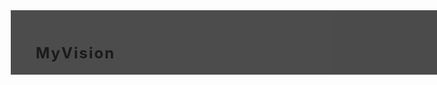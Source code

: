 <!DOCTYPE html>
<html lang="en">
<head>
  <meta charset="UTF-8" />
  <meta name="viewport" content="width=device-width, initial-scale=1.0" />
  <title>My Vision Portfolio</title>
  <link href="https://fonts.googleapis.com/css2?family=Outfit:wght@400;700&display=swap" rel="stylesheet" />
  <script src="https://cdnjs.cloudflare.com/ajax/libs/gsap/3.12.2/gsap.min.js"></script>
  <script src="https://cdnjs.cloudflare.com/ajax/libs/three.js/r134/three.min.js"></script>
  <style>
    * {
      margin: 0;
      padding: 0;
      box-sizing: border-box;
    }

    html, body {
      height: 100%;
      overflow-x: hidden;
      font-family: 'Outfit', sans-serif;
      background: #0a0a0a;
      color: white;
    }

    canvas#bg {
      position: fixed;
      top: 0;
      left: 0;
      z-index: 0;
      width: 100%;
      height: 100%;
    }

    header {
      position: fixed;
      width: 100%;
      padding: 20px 40px;
      display: flex;
      justify-content: space-between;
      align-items: center;
      background: rgba(0, 0, 0, 0.7);
      z-index: 10;
    }

    header h1 {
      font-size: 1.5rem;
      letter-spacing: 2px;
    }

    nav a {
      color: inherit;
      text-decoration: none;
      margin-left: 20px;
      font-size: 1rem;
    }

    section.hero {
      height: 100vh;
      display: flex;
      align-items: center;
      justify-content: center;
      text-align: center;
      padding: 0 20px;
    }

    .hero h2 {
      font-size: 4rem;
      text-transform: uppercase;
      letter-spacing: 4px;
      opacity: 0;
    }

    section.about, section.projects, section.contact {
      padding: 100px 40px;
      max-width: 1200px;
      margin: 0 auto;
    }

    h3.section-title {
      font-size: 2.5rem;
      margin-bottom: 40px;
      text-transform: uppercase;
      opacity: 0;
      transform: translateY(40px);
    }

    .project-grid {
      display: grid;
      grid-template-columns: repeat(auto-fit, minmax(280px, 1fr));
      gap: 30px;
    }

    .project-card {
      background: #1a1a1a;
      padding: 20px;
      border-radius: 10px;
      transition: transform 0.3s ease;
    }

    .project-card:hover {
      transform: scale(1.05);
    }

    footer {
      text-align: center;
      padding: 40px;
      background: #0a0a0a;
      color: #999;
    }
  </style>
</head>
<body>
  <canvas id="bg"></canvas>

  <header>
    <h1>MyVision</h1>
    <nav>
      <a href="#about">About</a>
      <a href="#projects">Projects</a>
      <a href="#contact">Contact</a>
    </nav>
  </header>

  <section class="hero">
    <h2 class="animate-text">Unleash Your Vision</h2>
  </section>

  <section class="about" id="about">
    <h3 class="section-title">About Me</h3>
    <p>I create immersive experiences and design futuristic interfaces that blend art and technology seamlessly.</p>
  </section>

  <section class="projects" id="projects">
    <h3 class="section-title">Projects</h3>
    <div class="project-grid">
      <div class="project-card">
        <h4>Project One</h4>
        <p>A minimal interactive portfolio with cinematic transitions.</p>
      </div>
      <div class="project-card">
        <h4>Project Two</h4>
        <p>3D visual experiments using WebGL and Three.js.</p>
      </div>
      <div class="project-card">
        <h4>Project Three</h4>
        <p>Motion-driven storytelling with GSAP animations.</p>
      </div>
    </div>
  </section>

  <section class="contact" id="contact">
    <h3 class="section-title">Contact</h3>
    <p>Get in touch via <a href="mailto:you@example.com" style="color:inherit">you@example.com</a></p>
  </section>

  <footer>
    &copy; 2025 Your Name. All rights reserved.
  </footer>

  <script>
    // GSAP Hero text animation
    gsap.to(".animate-text", {
      opacity: 1,
      y: 0,
      duration: 2,
      ease: "power4.out"
    });

    // Section title animation on scroll
    const titles = document.querySelectorAll(".section-title");
    titles.forEach((title) => {
      gsap.fromTo(title, {
        opacity: 0,
        y: 40
      }, {
        opacity: 1,
        y: 0,
        scrollTrigger: {
          trigger: title,
          start: "top 80%"
        },
        duration: 1.2
      });
    });

    // THREE.JS 3D ROTATING SHAPE WITH MOUSE INTERACTIVITY
    const scene = new THREE.Scene();
    const camera = new THREE.PerspectiveCamera(75, window.innerWidth / window.innerHeight, 0.1, 1000);
    const renderer = new THREE.WebGLRenderer({ canvas: document.getElementById('bg'), antialias: true });
    renderer.setSize(window.innerWidth, window.innerHeight);
    renderer.setPixelRatio(window.devicePixelRatio);
    renderer.setClearColor(0x111111, 1);

    const geometry = new THREE.IcosahedronGeometry(2, 1);
    const material = new THREE.MeshStandardMaterial({ color: 0x00ffff, wireframe: true });
    const shape = new THREE.Mesh(geometry, material);
    scene.add(shape);

    const pointLight = new THREE.PointLight(0xffffff, 1);
    pointLight.position.set(5, 5, 5);
    scene.add(pointLight);

    const ambientLight = new THREE.AmbientLight(0x404040, 1);
    scene.add(ambientLight);

    camera.position.z = 6;

    let mouseX = 0, mouseY = 0;
    document.addEventListener("mousemove", (event) => {
      mouseX = (event.clientX / window.innerWidth) * 2 - 1;
      mouseY = -(event.clientY / window.innerHeight) * 2 + 1;
    });

    function animate() {
      requestAnimationFrame(animate);
      shape.rotation.x += (mouseY * 0.5 - shape.rotation.x) * 0.05;
      shape.rotation.y += (mouseX * 0.5 - shape.rotation.y) * 0.05;
      renderer.render(scene, camera);
    }
    animate();

    window.addEventListener('resize', () => {
      camera.aspect = window.innerWidth / window.innerHeight;
      camera.updateProjectionMatrix();
      renderer.setSize(window.innerWidth, window.innerHeight);
    });
  </script>
  <script src="https://cdnjs.cloudflare.com/ajax/libs/gsap/3.12.2/ScrollTrigger.min.js"></script>
  <script>
    gsap.registerPlugin(ScrollTrigger);
  </script>
</body>
</html>
